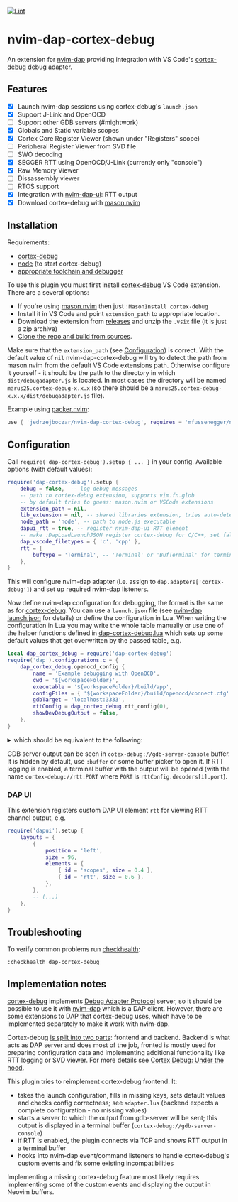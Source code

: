 [![Lint](https://github.com/jedrzejboczar/nvim-dap-cortex-debug/actions/workflows/lint.yml/badge.svg)](https://github.com/jedrzejboczar/nvim-dap-cortex-debug/actions/workflows/lint.yml)

# nvim-dap-cortex-debug

An extension for [nvim-dap](https://github.com/mfussenegger/nvim-dap) providing integration with VS Code's [cortex-debug](https://github.com/Marus/cortex-debug) debug adapter.

## Features

- [x] Launch nvim-dap sessions using cortex-debug's `launch.json`
- [x] Support J-Link and OpenOCD
- [ ] Support other GDB servers (#mightwork)
- [x] Globals and Static variable scopes
- [x] Cortex Core Register Viewer (shown under "Registers" scope)
- [ ] Peripheral Register Viewer from SVD file
- [ ] SWO decoding
- [x] SEGGER RTT using OpenOCD/J-Link (currently only "console")
- [x] Raw Memory Viewer
- [ ] Dissassembly viewer
- [ ] RTOS support
- [x] Integration with [nvim-dap-ui](https://github.com/rcarriga/nvim-dap-ui): RTT output
- [x] Download cortex-debug with [mason.nvim](https://github.com/williamboman/mason.nvim)

## Installation

Requirements:

* [cortex-debug](https://github.com/Marus/cortex-debug)
* [node](https://nodejs.org/en/) (to start cortex-debug)
* [appropriate toolchain and debugger](https://github.com/Marus/cortex-debug#installation)

To use this plugin you must first install [cortex-debug](https://github.com/Marus/cortex-debug) VS Code extension.
There are a several options:

* If you're using [mason.nvim](https://github.com/williamboman/mason.nvim) then just `:MasonInstall cortex-debug`
* Install it in VS Code and point `extension_path` to appropriate location.
* Download the extension from [releases](https://github.com/Marus/cortex-debug/releases) and unzip the `.vsix` file (it is just a zip archive)
* [Clone the repo and build from sources](https://github.com/Marus/cortex-debug#how-to-build-from-sources).

Make sure that the `extension_path` (see [Configuration](#configuration)) is correct.
With the default value of `nil` nvim-dap-cortex-debug will try to detect the path from mason.nvim
from the default VS Code extensions path.
Otherwise configure it yourself - it should be the path to the directory in which `dist/debugadapter.js` is located.
In most cases the directory will be named `marus25.cortex-debug-x.x.x` (so there should be a
`marus25.cortex-debug-x.x.x/dist/debugadapter.js` file).

Example using [packer.nvim](https://github.com/wbthomason/packer.nvim):

```lua
use { 'jedrzejboczar/nvim-dap-cortex-debug', requires = 'mfussenegger/nvim-dap' }
```

## Configuration

Call `require('dap-cortex-debug').setup { ... }` in your config.
Available options (with default values):

```lua
require('dap-cortex-debug').setup {
    debug = false,  -- log debug messages
    -- path to cortex-debug extension, supports vim.fn.glob
    -- by default tries to guess: mason.nvim or VSCode extensions
    extension_path = nil,
    lib_extension = nil, -- shared libraries extension, tries auto-detecting, e.g. 'so' on unix
    node_path = 'node', -- path to node.js executable
    dapui_rtt = true, -- register nvim-dap-ui RTT element
    -- make :DapLoadLaunchJSON register cortex-debug for C/C++, set false to disable
    dap_vscode_filetypes = { 'c', 'cpp' },
    rtt = {
        buftype = 'Terminal', -- 'Terminal' or 'BufTerminal' for terminal buffer vs normal buffer
    },
}
```

This will configure nvim-dap adapter (i.e. assign to `dap.adapters['cortex-debug']`) and set up required nvim-dap listeners.

Now define nvim-dap configuration for debugging, the format is the same as for
[cortex-debug](https://github.com/Marus/cortex-debug/blob/master/debug_attributes.md).
You can use a `launch.json` file (see
[nvim-dap launch.json](https://github.com/mfussenegger/nvim-dap/blob/e71da68e59eec1df258acac20dad206366506438/doc/dap.txt#L276)
for details) or define the configuration in Lua.
When writing the configuration in Lua you may write the whole table manually or use one of the helper functions defined in
[dap-cortex-debug.lua](https://github.com/jedrzejboczar/nvim-dap-cortex-debug/blob/master/lua/dap-cortex-debug.lua) which sets
up some default values that get overwritten by the passed table, e.g.


```lua
local dap_cortex_debug = require('dap-cortex-debug')
require('dap').configurations.c = {
    dap_cortex_debug.openocd_config {
        name = 'Example debugging with OpenOCD',
        cwd = '${workspaceFolder}',
        executable = '${workspaceFolder}/build/app',
        configFiles = { '${workspaceFolder}/build/openocd/connect.cfg' },
        gdbTarget = 'localhost:3333',
        rttConfig = dap_cortex_debug.rtt_config(0),
        showDevDebugOutput = false,
    },
}
```

<p>
<details>
<summary style='cursor: pointer'>which should be equivalent to the following:</summary>

```lua
local dap_cortex_debug = require('dap-cortex-debug')
require('dap').configurations.c = {
    {
        name = 'Example debugging with OpenOCD',
        type = 'cortex-debug',
        request = 'launch',
        servertype = 'openocd',
        serverpath = 'openocd',
        gdbPath = 'arm-none-eabi-gdb',
        toolchainPath = '/usr/bin',
        toolchainPrefix = 'arm-none-eabi',
        runToEntryPoint = 'main',
        swoConfig = { enabled = false },
        showDevDebugOutput = false,
        gdbTarget = 'localhost:3333',
        cwd = '${workspaceFolder}',
        executable = '${workspaceFolder}/build/app',
        configFiles = { '${workspaceFolder}/build/openocd/connect.cfg' },
        rttConfig = {
            address = 'auto',
            decoders = {
                {
                    label = 'RTT:0',
                    port = 0,
                    type = 'console'
                }
            },
            enabled = true
        },
    }
}
```

</details>
</p>

GDB server output can be seen in `cotex-debug://gdb-server-console` buffer. It is hidden by default,
use `:buffer` or some buffer picker to open it. If RTT logging is enabled, a terminal buffer with
the output will be opened (with the name `cortex-debug://rtt:PORT` where `PORT` is `rttConfig.decoders[i].port`).

### DAP UI

This extension registers custom DAP UI element `rtt` for viewing RTT channel output, e.g.

```lua
require('dapui').setup {
    layouts = {
        {
            position = 'left',
            size = 96,
            elements = {
                { id = 'scopes', size = 0.4 },
                { id = 'rtt', size = 0.6 },
            },
        },
        -- (...)
    },
}
```

## Troubleshooting

To verify common problems run [checkhealth](https://neovim.io/doc/user/pi_health.html#pi_health.txt):
```vim
:checkhealth dap-cortex-debug
```

## Implementation notes

[cortex-debug](https://github.com/Marus/cortex-debug) implements
[Debug Adapter Protocol](https://microsoft.github.io/debug-adapter-protocol/specification) server,
so it should be possible to use it with [nvim-dap](https://github.com/mfussenegger/nvim-dap)
which is a DAP client. However, there are some extensions to DAP that cortex-debug uses, which have
to be implemented separately to make it work with nvim-dap.

Cortex-debug [is split into two parts](https://github.com/Marus/cortex-debug#how-to-debug): frontend
and backend. Backend is what acts as DAP server and does most of the job, fronted is mostly used for
preparing configuration data and implementing additional functionality like RTT logging or SVD viewer.
For more details see [Cortex Debug: Under the hood](https://github.com/Marus/cortex-debug/wiki/Cortex-Debug:-Under-the-hood).

This plugin tries to reimplement cortex-debug frontend. It:

* takes the launch configuration, fills in missing keys, sets default values and checks config correctness;
  see `adapter.lua` (backend expects a complete configuration - no missing values)
* starts a server to which the output from gdb-server will be sent; this output is displayed in a terminal buffer
  (`cortex-debug://gdb-server-console`)
* if RTT is enabled, the plugin connects via TCP and shows RTT output in a terminal buffer
* hooks into nvim-dap event/command listeners to handle cortex-debug's custom events and fix some existing
  incompatibilities

Implementing a missing cortex-debug feature most likely requires implementing some of the custom events
and displaying the output in Neovim buffers.
